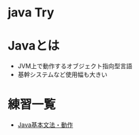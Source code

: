 # java Try

# Javaとは

- JVM上で動作するオブジェクト指向型言語
- 基幹システムなど使用幅も大きい

# 練習一覧

- [Java基本文法・動作](/memo/java1.md)